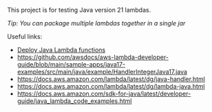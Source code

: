 This project is for testing Java version 21 lambdas. 

*Tip: You can package multiple lambdas together in a single jar*

Useful links:
- [Deploy Java Lambda functions](https://docs.aws.amazon.com/lambda/latest/dg/java-package.html)
- https://github.com/awsdocs/aws-lambda-developer-guide/blob/main/sample-apps/java17-examples/src/main/java/example/HandlerIntegerJava17.java
- https://docs.aws.amazon.com/lambda/latest/dg/java-handler.html
- https://docs.aws.amazon.com/lambda/latest/dg/lambda-java.html
- https://docs.aws.amazon.com/sdk-for-java/latest/developer-guide/java_lambda_code_examples.html